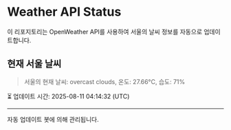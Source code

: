 
# Weather API Status

이 리포지토리는 OpenWeather API를 사용하여 서울의 날씨 정보를 자동으로 업데이트합니다.

## 현재 서울 날씨
> 서울의 현재 날씨: overcast clouds, 온도: 27.66°C, 습도: 71%

⏳ 업데이트 시간: 2025-08-11 04:14:32 (UTC)

---
자동 업데이트 봇에 의해 관리됩니다.
